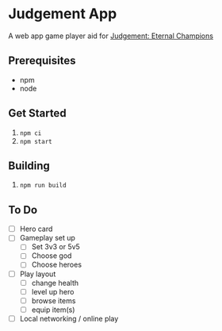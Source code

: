 # Judgement App

A web app game player aid for [Judgement: Eternal Champions](https://hallofeternalchampions.com/)

## Prerequisites

- npm
- node

## Get Started

1. `npm ci`
2. `npm start`

## Building

1. `npm run build`

## To Do

- [ ] Hero card
- [ ] Gameplay set up
  - [ ] Set 3v3 or 5v5
  - [ ] Choose god
  - [ ] Choose heroes
- [ ] Play layout
  - [ ] change health
  - [ ] level up hero
  - [ ] browse items
  - [ ] equip item(s)
- [ ] Local networking / online play
